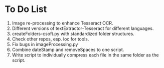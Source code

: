 # To Do List

1) Image re-processing to enhance Tesseract OCR.
2) Different versions of textExtractor-Tesseract for different languages.
3) createFolders-csoft.py with standardized folder structures.
4) Check other repos, esp. loc for tools.
5) Fix bugs in imageProcessing.py
6) Combine dateStamp and removeSpaces to one script.
7) Write script to individually compress each file in the same folder as the script.